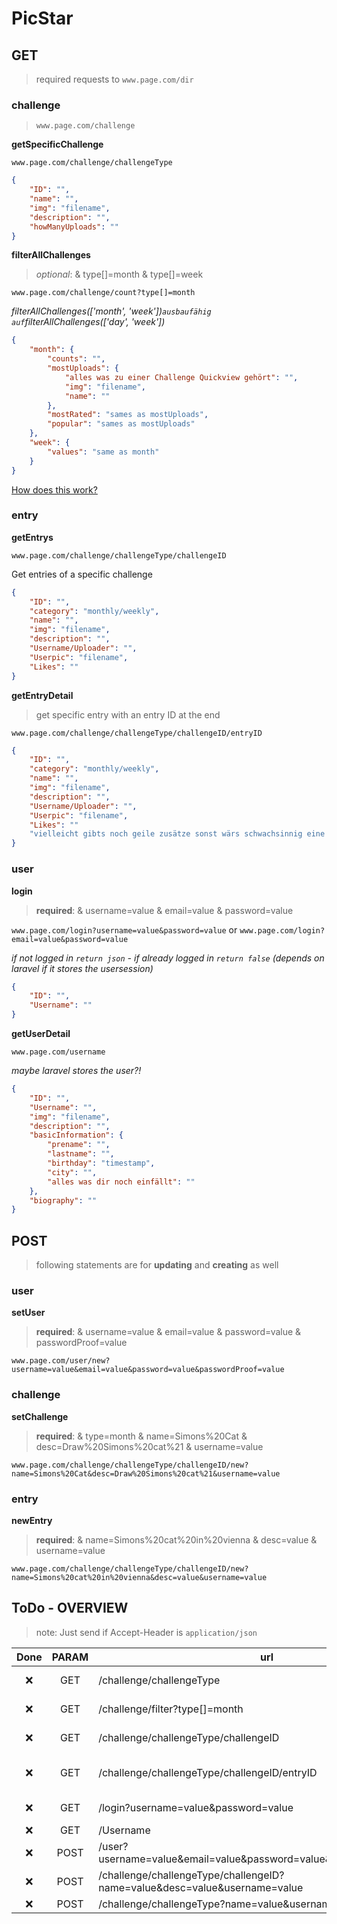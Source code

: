 # PicStar

## GET

> required requests to `www.page.com/dir`

### challenge

> `www.page.com/challenge`

**getSpecificChallenge**

`www.page.com/challenge/challengeType `

```json
{
	"ID": "",
	"name": "",
	"img": "filename",
	"description": "",
	"howManyUploads": ""
}
```

**filterAllChallenges**

> _optional_: & type[]=month & type[]=week

`www.page.com/challenge/count?type[]=month`

_filterAllChallenges(['month', 'week'])` ausbaufähig auf `filterAllChallenges(['day', 'week'])_

```json
{
	"month": {
		"counts": "",
		"mostUploads": {
			"alles was zu einer Challenge Quickview gehört": "",
			"img": "filename",
			"name": ""
		},
		"mostRated": "sames as mostUploads",
		"popular": "sames as mostUploads"
	},
	"week": {
		"values": "same as month"
	}
}
```

[How does this work?](http://stackoverflow.com/questions/1763508/passing-arrays-as-url-parameter)

### entry

**getEntrys**

`www.page.com/challenge/challengeType/challengeID`

Get entries of a specific challenge

```json
{
	"ID": "",
	"category": "monthly/weekly",
	"name": "",
	"img": "filename",
	"description": "",
	"Username/Uploader": "",
	"Userpic": "filename",
	"Likes": ""
}
```

**getEntryDetail**

> get specific entry with an entry ID at the end

`www.page.com/challenge/challengeType/challengeID/entryID` 

```json
{
	"ID": "",
	"category": "monthly/weekly",
	"name": "",
	"img": "filename",
	"description": "",
	"Username/Uploader": "",
	"Userpic": "filename",
	"Likes": ""
	"vielleicht gibts noch geile zusätze sonst wärs schwachsinnig eine eigene Funktion im Backend zu machen"
}
```

### user

**login**

> **required**: & username=value & email=value & password=value

`www.page.com/login?username=value&password=value`
or
`www.page.com/login?email=value&password=value`

_if not logged in `return json` - if already logged in `return false` (depends on laravel if it stores the usersession)_

```json
{
	"ID": "",
	"Username": ""
}
```

**getUserDetail**

`www.page.com/username`

_maybe laravel stores the user?!_

```json
{
	"ID": "",
	"Username": "",
	"img": "filename",
	"description": "",
	"basicInformation": {
		"prename": "",
		"lastname": "",
		"birthday": "timestamp",
		"city": "",
		"alles was dir noch einfällt": ""
	},
	"biography": ""
}
```

## POST

> following statements are for **updating** and **creating** as well

### user

**setUser**

> **required**: & username=value & email=value & password=value & passwordProof=value 

`www.page.com/user/new?username=value&email=value&password=value&passwordProof=value`

### challenge

**setChallenge**

> **required**: & type=month & name=Simons%20Cat & desc=Draw%20Simons%20cat%21 & username=value

`www.page.com/challenge/challengeType/challengeID/new?name=Simons%20Cat&desc=Draw%20Simons%20cat%21&username=value`

### entry

**newEntry**

> **required**: & name=Simons%20cat%20in%20vienna & desc=value & username=value

`www.page.com/challenge/challengeType/challengeID/new?name=Simons%20cat%20in%20vienna&desc=value&username=value`

## 

## ToDo - OVERVIEW

> note: Just send if Accept-Header is `application/json`

| Done | PARAM | url                                  | Description 
| :---:| :---: | ------------------------             | --- 
| :x:  | GET   | /challenge/challengeType             | get all challenges _challengeType = month, day, week,..._
| :x:  | GET   | /challenge/filter?type[]=month       | filters all challenges into Popular, Most Uploads, etc., see above
| :x:  | GET   | /challenge/challengeType/challengeID | get all entrys from e.g.: /challenge/monthly/244225
| :x:  | GET   | /challenge/challengeType/challengeID/entryID | get specific entry from challenge. E.g.: /challenge/monthly/244225/412423
| :x:  | GET   | /login?username=value&password=value | login - is this save? better solution please :bowtie:
| :x:  | GET   | /Username                            | returns all userinformation
| :x:  | POST  | /user?username=value&email=value&password=value&passwordProof=value | add new user
| :x:  | POST  | /challenge/challengeType/challengeID?name=value&desc=value&username=value | add new entry
| :x:  | POST  | /challenge/challengeType?name=value&username=value | add new challenge
